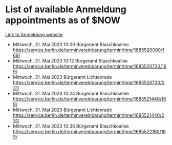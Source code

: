 # List of available Anmeldung appointments as of $NOW
[Link to Anmeldung website](https://service.berlin.de/terminvereinbarung/termin/tag.php?termin=1&anliegen[]=120686&dienstleisterlist=122210,122217,327316,122219,327312,122227,327314,122231,327346,122243,327348,122254,122252,329742,122260,329745,122262,329748,122271,327278,122273,327274,122277,327276,330436,122280,327294,122282,327290,122284,327292,122291,327270,122285,327266,122286,327264,122296,327268,150230,329760,122297,327286,122294,327284,122312,329763,122314,329775,122304,327330,122311,327334,122309,327332,317869,122281,327352,122279,329772,122283,122276,327324,122274,327326,122267,329766,122246,327318,122251,327320,122257,327322,122208,327298,122226,327300&herkunft=http%3A%2F%2Fservice.berlin.de%2Fdienstleistung%2F120686%2F)
- Mittwoch, 31. Mai 2023 10:00 Bürgeramt Blaschkoallee https://service.berlin.de/terminvereinbarung/termin/time/1685520000/169/
- Mittwoch, 31. Mai 2023 10:12 Bürgeramt Blaschkoallee https://service.berlin.de/terminvereinbarung/termin/time/1685520720/169/
- Mittwoch, 31. Mai 2023  Bürgeramt Lichtenrade https://service.berlin.de/terminvereinbarung/termin/time/1685520720/231/
- Mittwoch, 31. Mai 2023 10:24 Bürgeramt Blaschkoallee https://service.berlin.de/terminvereinbarung/termin/time/1685521440/169/
- Mittwoch, 31. Mai 2023  Bürgeramt Lichtenrade https://service.berlin.de/terminvereinbarung/termin/time/1685521440/231/
- Mittwoch, 31. Mai 2023 10:36 Bürgeramt Blaschkoallee https://service.berlin.de/terminvereinbarung/termin/time/1685522160/169/
